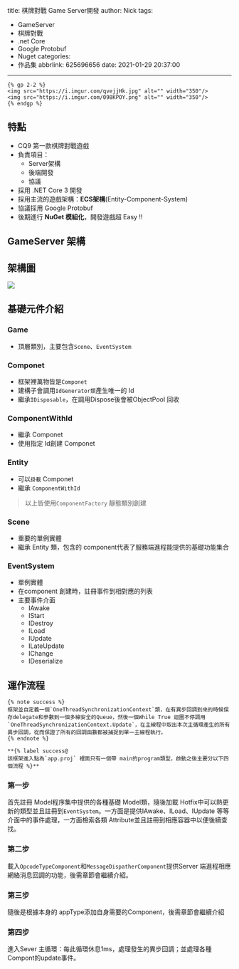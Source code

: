 title: 棋牌對戰 Game Server開發
author: Nick
tags:
  - GameServer
  - 棋牌對戰
  - .net Core
  - Google Protobuf
  - Nuget
categories:
  - 作品集
abbrlink: 625696656
date: 2021-01-29 20:37:00
---
  
```
{% gp 2-2 %}
<img src="https://i.imgur.com/qvejjHk.jpg" alt="" width="350"/>
<img src="https://i.imgur.com/098KPOY.png" alt="" width="350"/>
{% endgp %}
```


## 特點
- CQ9 第一款棋牌對戰遊戲
- 負責項目：
	- Server架構
    - 後端開發
    - 協議
- 採用 .NET Core 3 開發
- 採用主流的遊戲架構：**ECS架構**(Entity-Component-System)
- 協議採用 Google Protobuf
- 後期進行 **NuGet 模組化**，開發遊戲超 Easy !!

## GameServer 架構

## 架構圖
![](https://i.imgur.com/iRrJmLi.png)

## 基礎元件介紹

### Game
- 頂層類別，主要包含`Scene`、`EventSystem`

### Componet
- 框架裡萬物皆是`Componet`
- 建構子會調用`IdGenerator類`產生唯一的 Id
- 繼承`IDisposable`，在調用Dispose後會被ObjectPool 回收

### ComponentWithId
- 繼承 Componet  
- 使用指定 Id創建 Componet

### Entity
- 可以`掛載` Componet
- 繼承 `ComponentWithId`

> 以上皆使用`ComponentFactory` 靜態類別創建

### Scene
- 重要的單例實體
- 繼承 Entity 類，包含的 component代表了服務端進程能提供的基礎功能集合

### EventSystem
- 單例實體
- 在component 創建時，註冊事件到相對應的列表
- 主要事件介面
	- IAwake
    - IStart
    - IDestroy
    - ILoad
    - IUpdate
    - ILateUpdate
    - IChange
    - IDeserialize



## 運作流程

```
{% note success %}
框架並自定義一個`OneThreadSynchronizationContext`類，在有異步回調到來的時候保存delegate和參數到一個多線安全的Queue，然後一個While True 迴圈不停調用`OneThreadSynchronizationContext.Update`，在主線程中取出本次主循環產生的所有異步回調，從而保證了所有的回調函數都被捕捉到單一主線程執行。
{% endnote %}
```

```
**{% label success@
該框架進入點為`app.proj` 裡面只有一個帶 main的program類型，啟動之後主要分以下四個流程 %}**
```

### 第一步
首先註冊 Model程序集中提供的各種基礎 Model類，隨後加載 Hotfix中可以熱更新的類型並且註冊到`EventSystem`。一方面是提供IAwake、ILoad、IUpdate 等等介面中的事件處理，一方面檢索各類 Attribute並且註冊到相應容器中以便後續查找。
### 第二步
載入`OpcodeTypeComponent`和`MessageDispatherComponent`提供Server 端進程相應網絡消息回調的功能，後需章節會繼續介紹。

### 第三步
隨後是根據本身的 appType添加自身需要的Component，後需章節會繼續介紹

### 第四步
進入Sever 主循環：每此循環休息1ms，處理發生的異步回調；並處理各種Compont的update事件。